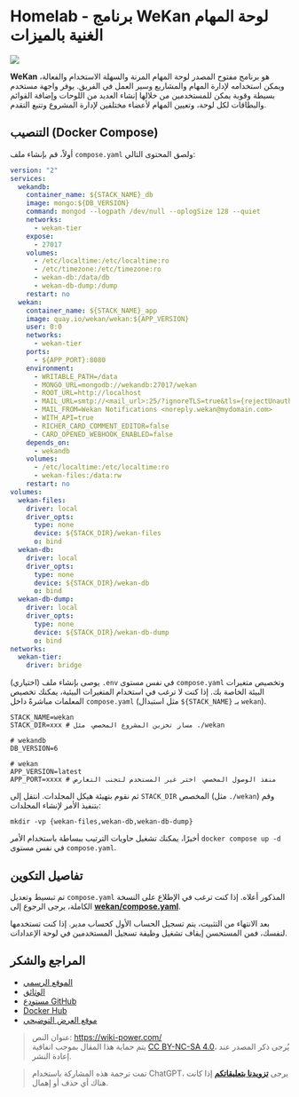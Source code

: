 # Homelab - برنامج WeKan لوحة المهام الغنية بالميزات

![](https://wiki-media-1253965369.cos.ap-guangzhou.myqcloud.com/img/20230508175842.png)

**WeKan** هو برنامج مفتوح المصدر لوحة المهام المرنة والسهلة الاستخدام والفعالة، ويمكن استخدامه لإدارة المهام والمشاريع وسير العمل في الفريق. يوفر واجهة مستخدم بسيطة وقوية يمكن للمستخدمين من خلالها إنشاء العديد من اللوحات وإضافة القوائم والبطاقات لكل لوحة، وتعيين المهام لأعضاء مختلفين لإدارة المشروع وتتبع التقدم.

## التنصيب (Docker Compose)

أولاً، قم بإنشاء ملف `compose.yaml` ولصق المحتوى التالي:

```yaml title="compose.yaml"
version: "2"
services:
  wekandb:
    container_name: ${STACK_NAME}_db
    image: mongo:${DB_VERSION}
    command: mongod --logpath /dev/null --oplogSize 128 --quiet
    networks:
      - wekan-tier
    expose:
      - 27017
    volumes:
      - /etc/localtime:/etc/localtime:ro
      - /etc/timezone:/etc/timezone:ro
      - wekan-db:/data/db
      - wekan-db-dump:/dump
    restart: no
  wekan:
    container_name: ${STACK_NAME}_app
    image: quay.io/wekan/wekan:${APP_VERSION}
    user: 0:0
    networks:
      - wekan-tier
    ports:
      - ${APP_PORT}:8080
    environment:
      - WRITABLE_PATH=/data
      - MONGO_URL=mongodb://wekandb:27017/wekan
      - ROOT_URL=http://localhost
      - MAIL_URL=smtp://<mail_url>:25/?ignoreTLS=true&tls={rejectUnauthorized:false}
      - MAIL_FROM=Wekan Notifications <noreply.wekan@mydomain.com>
      - WITH_API=true
      - RICHER_CARD_COMMENT_EDITOR=false
      - CARD_OPENED_WEBHOOK_ENABLED=false
    depends_on:
      - wekandb
    volumes:
      - /etc/localtime:/etc/localtime:ro
      - wekan-files:/data:rw
    restart: no
volumes:
  wekan-files:
    driver: local
    driver_opts:
      type: none
      device: ${STACK_DIR}/wekan-files
      o: bind
  wekan-db:
    driver: local
    driver_opts:
      type: none
      device: ${STACK_DIR}/wekan-db
      o: bind
  wekan-db-dump:
    driver: local
    driver_opts:
      type: none
      device: ${STACK_DIR}/wekan-db-dump
      o: bind
networks:
  wekan-tier:
    driver: bridge
```

(اختياري) يوصى بإنشاء ملف `.env` في نفس مستوى `compose.yaml` وتخصيص متغيرات البيئة الخاصة بك. إذا كنت لا ترغب في استخدام المتغيرات البيئية، يمكنك تخصيص المعلمات مباشرةً داخل `compose.yaml` (مثل استبدال `${STACK_NAME}` بـ `wekan`).

```dotenv title=".env"
STACK_NAME=wekan
STACK_DIR=xxx # مسار تخزين المشروع المخصص، مثل ./wekan

# wekandb
DB_VERSION=6

# wekan
APP_VERSION=latest
APP_PORT=xxxx # منفذ الوصول المخصص، اختر غير المستخدم لتجنب التعارض
```

ثم نقوم بتهيئة هيكل المجلدات. انتقل إلى `STACK_DIR` المخصص (مثل `./wekan`) وقم بتنفيذ الأمر لإنشاء المجلدات:

```shell
mkdir -vp {wekan-files,wekan-db,wekan-db-dump}
```

أخيرًا، يمكنك تشغيل حاويات الترتيب ببساطة باستخدام الأمر `docker compose up -d` في نفس مستوى `compose.yaml`.

## تفاصيل التكوين

تم تبسيط وتعديل `compose.yaml` المذكور أعلاه. إذا كنت ترغب في الإطلاع على النسخة الكاملة، يرجى الرجوع إلى [**wekan/compose.yaml**](https://github.com/wekan/wekan/blob/master/compose.yaml).

بعد الانتهاء من التثبيت، يتم تسجيل الحساب الأول كحساب مدير. إذا كنت تستخدمها لنفسك، فمن المستحسن إيقاف تشغيل وظيفة تسجيل المستخدمين في لوحة الإعدادات.

## المراجع والشكر

- [الموقع الرسمي](https://wekan.github.io/)
- [الوثائق](https://github.com/wekan/wekan/wiki/Docker#note-docker-composeyml-works)
- [مستودع GitHub](https://github.com/wekan/wekan)
- [Docker Hub](https://hub.docker.com/r/wekanteam/wekan)
- [موقع العرض التوضيحي](https://boards.wekan.team/b/D2SzJKZDS4Z48yeQH/wekan-open-source-kanban-board-with-mit-license)

> عنوان النص: <https://wiki-power.com/>  
> يتم حماية هذا المقال بموجب اتفاقية [CC BY-NC-SA 4.0](https://creativecommons.org/licenses/by/4.0/deed.zh)، يُرجى ذكر المصدر عند إعادة النشر.

> تمت ترجمة هذه المشاركة باستخدام ChatGPT، يرجى [**تزويدنا بتعليقاتكم**](https://github.com/linyuxuanlin/Wiki_MkDocs/issues/new) إذا كانت هناك أي حذف أو إهمال.
